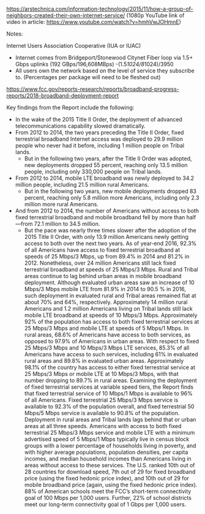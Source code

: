 https://arstechnica.com/information-technology/2015/11/how-a-group-of-neighbors-created-their-own-internet-service/
(1080p YouTube link of video in article: https://www.youtube.com/watch?v=hmhVwJOHmnE)

Notes:

Internet Users Association Cooperative (IUA or IUAC)
  - Internet comes from Bridgeport/Stonewood Citynet Fiber loop via 1.5+ Gbps uplinks (192 GBps/196,608MBps) 
      -(1.5*1024/8*1024)/3950
  - All users own the network based on the level of service they subscribe to. (Percentages per package will need to be fleshed out)
  
  
https://www.fcc.gov/reports-research/reports/broadband-progress-reports/2018-broadband-deployment-report

Key findings from the Report include the following:

- In the wake of the 2015 Title II Order, the deployment of advanced telecommunications capability slowed dramatically.
- From 2012 to 2014, the two years preceding the Title II Order, fixed terrestrial broadband Internet access was deployed to 29.9 million people who never had it before, including 1 million people on Tribal lands.
  - But in the following two years, after the Title II Order was adopted, new deployments dropped 55 percent, reaching only 13.5 million people, including only 330,000 people on Tribal lands.
- From 2012 to 2014, mobile LTE broadband was newly deployed to 34.2 million people, including 21.5 million rural Americans.
  - But in the following two years, new mobile deployments dropped 83 percent, reaching only 5.8 million more Americans, including only 2.3 million more rural Americans.
- And from 2012 to 2014, the number of Americans without access to both fixed terrestrial broadband and mobile broadband fell by more than half—from 72.1 million to 34.5 million.
  - But the pace was nearly three times slower after the adoption of the 2015 Title II Order, with only 13.9 million Americans newly getting access to both over the next two years.
As of year-end 2016, 92.3% of all Americans have access to fixed terrestrial broadband at speeds of 25 Mbps/3 Mbps, up from 89.4% in 2014 and 81.2% in 2012. Nonetheless, over 24 million Americans still lack fixed terrestrial broadband at speeds of 25 Mbps/3 Mbps.
Rural and Tribal areas continue to lag behind urban areas in mobile broadband deployment. Although evaluated urban areas saw an increase of 10 Mbps/3 Mbps mobile LTE from 81.9% in 2014 to 90.5 % in 2016, such deployment in evaluated rural and Tribal areas remained flat at about 70% and 64%, respectively. Approximately 14 million rural Americans and 1.2 million Americans living on Tribal lands still lack mobile LTE broadband at speeds of 10 Mbps/3 Mbps.
Approximately 92% of the population has access to both fixed terrestrial services at 25 Mbps/3 Mbps and mobile LTE at speeds of 5 Mbps/1 Mbps. In rural areas, 68.6% of Americans have access to both services, as opposed to 97.9% of Americans in urban areas. With respect to fixed 25 Mbps/3 Mbps and 10 Mbps/3 Mbps LTE services, 85.3% of all Americans have access to such services, including 61% in evaluated rural areas and 89.8% in evaluated urban areas.
Approximately 98.1% of the country has access to either fixed terrestrial service at 25 Mbps/3 Mbps or mobile LTE at 10 Mbps/3 Mbps, with that number dropping to 89.7% in rural areas.
Examining the deployment of fixed terrestrial services at variable speed tiers, the Report finds that fixed terrestrial service of 10 Mbps/1 Mbps is available to 96% of all Americans. Fixed terrestrial 25 Mbps/3 Mbps service is available to 92.3% of the population overall, and fixed terrestrial 50 Mbps/5 Mbps service is available to 90.8% of the population. Deployment in rural areas and Tribal lands lags behind that or urban areas at all three speeds.
Americans with access to both fixed terrestrial 25 Mbps/3 Mbps service and mobile LTE with a minimum advertised speed of 5 Mbps/1 Mbps typically live in census block groups with a lower percentage of households living in poverty, and with higher average populations, population densities, per capita incomes, and median household incomes than Americans living in areas without access to these services.
The U.S. ranked 10th out of 28 countries for download speed, 7th out of 29 for fixed broadband price (using the fixed hedonic price index), and 10th out of 29 for mobile broadband price (again, using the fixed hedonic price index).
88% of American schools meet the FCC’s short-term connectivity goal of 100 Mbps per 1,000 users. Further, 22% of school districts meet our long-term connectivity goal of 1 Gbps per 1,000 users.
